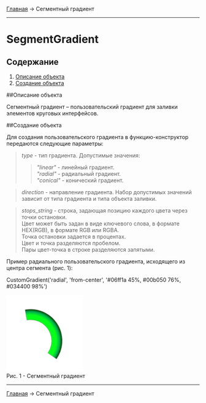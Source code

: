 <a href="../../readme.ru.html">Главная</a> → Сегментный градиент

***

# SegmentGradient

## Содержание
1. [Описание объекта](#description)  
2. [Создание объекта](#constructor)  

##<a id="description"></a>Описание объекта

Сегментный градиент – пользовательский градиент для заливки элементов круговых интерфейсов.  

##<a id="constructor"></a>Создание объекта  

Для создания пользовательского градиента в функцию-конструктор передаются следующие параметры:  
> *type* - тип градиента. Допустимые значения:  
>> _"linear"_ - линейный градиент.  
>> _"radial"_ - радиальный градиент.  
>> _"conical"_ - конический градиент.  

> *direction* - направление градиента. Набор допустимых значений зависит от типа градиента и типа объекта заливки.  

> *stops_string* - строка, задающая позицию каждого цвета через точки остановки.  
Цвет может быть задан в виде ключевого слова, в формате HEX(RGB), в формате RGB или RGBA.  
Точка остановки задается в процентах.  
Цвет и точка разделяются пробелом.  
Пары цвет-точка в строке разделяются запятыми.  

Пример радиального пользовательского градиента, исходящего из центра сегмента (рис. 1):
>
CustomGradient('radial', 'from-center', '#06ff1a 45%, #00b050 76%, #034400 98%')  

![SegmentGradient](../../docs/images/segment_gradient.png)  
Рис. 1 - Сегментный градиент

***

<a href="../../readme.ru.html">Главная</a> → Сегментный градиент  